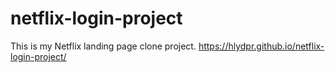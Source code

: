 # netflix-login-project
This is my Netflix landing page clone project.
https://hlydpr.github.io/netflix-login-project/
